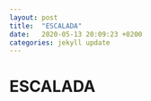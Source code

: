 ```yaml
---
layout: post
title:  "ESCALADA"
date:   2020-05-13 20:09:23 +0200
categories: jekyll update
---
```


# ESCALADA
